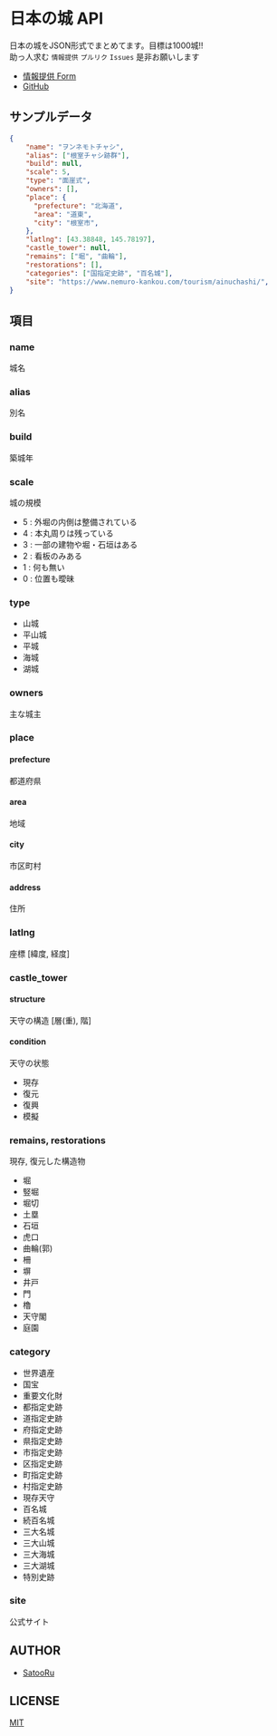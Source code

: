 # 日本の城 API
日本の城をJSON形式でまとめてます。目標は1000城!!  
助っ人求む `情報提供` `プルリク` `Issues` 是非お願いします  

- [情報提供 Form](https://forms.gle/rXdaRjGiUroPJVLx9)
- [GitHub](https://github.com/SatooRu65536/jp-castle-api)


## サンプルデータ
```json
{
    "name": "ヲンネモトチャシ",
    "alias": ["根室チャシ跡群"],
    "build": null,
    "scale": 5,
    "type": "面崖式",
    "owners": [],
    "place": {
      "prefecture": "北海道",
      "area": "道東",
      "city": "根室市",
    },
    "latlng": [43.38848, 145.78197],
    "castle_tower": null,
    "remains": ["堀", "曲輪"],
    "restorations": [],
    "categories": ["国指定史跡", "百名城"],
    "site": "https://www.nemuro-kankou.com/tourism/ainuchashi/",
}
```

## 項目
### name
城名

### alias
別名

### build
築城年

### scale
城の規模
- 5 : 外堀の内側は整備されている
- 4 : 本丸周りは残っている
- 3 : 一部の建物や堀・石垣はある
- 2 : 看板のみある
- 1 : 何も無い
- 0 : 位置も曖昧

### type
- 山城
- 平山城
- 平城
- 海城
- 湖城

### owners
主な城主

### place
#### prefecture
都道府県

#### area
地域

#### city
市区町村

#### address
住所

### latlng
座標 [緯度, 経度]

### castle_tower
#### structure
天守の構造 [層(重), 階]

#### condition
天守の状態
- 現存
- 復元
- 復興
- 模擬

### remains, restorations
現存, 復元した構造物
- 堀
- 竪堀
- 堀切
- 土塁
- 石垣
- 虎口
- 曲輪(郭)
- 柵
- 塀
- 井戸
- 門
- 櫓
- 天守閣
- 庭園

### category
- 世界遺産
- 国宝
- 重要文化財
- 都指定史跡
- 道指定史跡
- 府指定史跡
- 県指定史跡
- 市指定史跡
- 区指定史跡
- 町指定史跡
- 村指定史跡
- 現存天守
- 百名城
- 続百名城
- 三大名城
- 三大山城
- 三大海城
- 三大湖城
- 特別史跡

### site
公式サイト

## AUTHOR
- [SatooRu](https://satooru.me)

## LICENSE
[MIT](./LICENSE)
